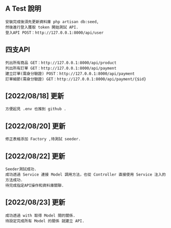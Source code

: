 ## A Test 說明
    安裝完成後須先更新資料庫 php artisan db:seed,
    然後進行登入獲取 token 開始測試 API.
    登入API POST：http://127.0.0.1:8000/api/user
## 四支API
    列出所有商品 GET：http://127.0.0.1:8000/api/product
    列出所有訂單 GET：http://127.0.0.1:8000/api/payment
    建立訂單(需身分驗證) POST：http://127.0.0.1:8000/api/payment
    訂單細節(需身分驗證) GET：http://127.0.0.1:8000/api/payment/{$id}
## [2022/08/18] 更新
    方便起見 .env 也推到 github .
## [2022/08/20] 更新
    修正表格添加 Factory ,待測試 seeder.
## [2022/08/22] 更新
    Seeder測試成功.
    成功透過 Service 連接 Model 調用方法，也從 Controller 直接使用 Service 注入的方法成功.
    待完成指定API操作和資料庫關聯.
## [2022/08/23] 更新
    成功透過 with 取得 Model 間的關係.
    待設定完成所有 Model 的關係 就建立 API.


